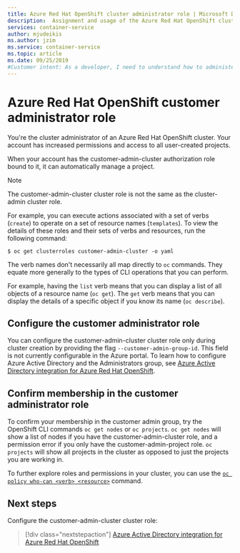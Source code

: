 ```yaml
---
title: Azure Red Hat OpenShift cluster administrator role | Microsoft Docs
description:  Assignment and usage of the Azure Red Hat OpenShift cluster administrator role
services: container-service
author: mjudeikis
ms.author: jzim
ms.service: container-service
ms.topic: article
ms.date: 09/25/2019
#Customer intent: As a developer, I need to understand how to administer an Azure Red Hat cluster by using the administrative role
---
```


# Azure Red Hat OpenShift customer administrator role

You're the cluster administrator of an Azure Red Hat OpenShift cluster. Your account has increased permissions and access to all user-created projects.

When your account has the customer-admin-cluster authorization role bound to it, it can automatically manage a project.

> [!Note] 
> The customer-admin-cluster cluster role is not the same as the cluster-admin cluster role.

For example, you can execute actions associated with a set of verbs (`create`) to operate on a set of resource names (`templates`). To view the details of these roles and their sets of verbs and resources, run the following command:

`$ oc get clusterroles customer-admin-cluster -o yaml`

The verb names don't necessarily all map directly to `oc` commands. They equate more generally to the types of CLI operations that you can perform. 

For example, having the `list` verb means that you can display a list of all objects of a resource name (`oc get`). The `get` verb means that you can display the details of a specific object if you know its name (`oc describe`).

## Configure the customer administrator role

You can configure the customer-admin-cluster cluster role only during cluster creation by providing the flag `--customer-admin-group-id`. This field is not currently configurable in the Azure portal. To learn how to configure Azure Active Directory and the Administrators group, see [Azure Active Directory integration for Azure Red Hat OpenShift](howto-aad-app-configuration.md).

## Confirm membership in the customer administrator role

To confirm your membership in the customer admin group, try the OpenShift CLI commands `oc get nodes` or `oc projects`. `oc get nodes` will show a list of nodes if you have the customer-admin-cluster role, and a permission error if you only have the customer-admin-project role. `oc projects` will show all projects in the cluster as opposed to just the projects you are working in.

To further explore roles and permissions in your cluster, you can use the [`oc policy who-can <verb> <resource>`](https://docs.openshift.com/container-platform/3.11/admin_guide/manage_rbac.html#managing-role-bindings) command.

## Next steps

Configure the customer-admin-cluster cluster role:
> [!div class="nextstepaction"]
> [Azure Active Directory integration for Azure Red Hat OpenShift](howto-aad-app-configuration.md)

